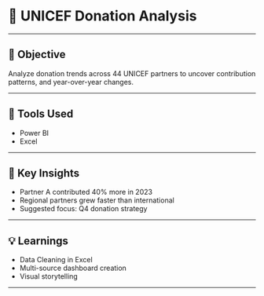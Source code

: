 # 🎯 UNICEF Donation Analysis

----

## 📌 Objective
Analyze donation trends across 44 UNICEF partners to uncover contribution patterns, and year-over-year changes.

----

## 🧰 Tools Used
- Power BI
- Excel

----

## 🚀 Key Insights
- Partner A contributed 40% more in 2023
- Regional partners grew faster than international
- Suggested focus: Q4 donation strategy

----

## 💡 Learnings
- Data Cleaning in Excel
- Multi-source dashboard creation
- Visual storytelling

----
